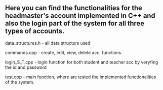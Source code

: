 Here you can find the functionalities for the headmaster's account implemented in C++ and also the login part of the system for all three types of accounts.
-------
data_structures.h - all data structurs used

commands.cpp - create, edit, view, delete acc. functions

login_S_T.cpp - login function for both student and teacher acc by veryfing the id and password

test.cpp - main function, where are tested the implemented functionalities of the system.

